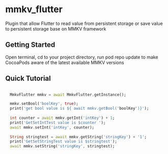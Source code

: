 # mmkv_flutter

Plugin that allow Flutter to read  value from persistent storage or save value to persistent storage base on MMKV framework

## Getting Started

Open terminal, cd to your project directory, run pod repo update to make CocoaPods aware of the latest available MMKV versions

## Quick Tutorial

```dart

  MmkvFlutter mmkv = await MmkvFlutter.getInstance();

  mmkv.setBool('boolKey', true);
  print('get bool value is ${ await mmkv.getBool('boolKey')}');
  
  int counter = await mmkv.getInt('intKey') + 1;
  print('GetSetIntTest value is $counter ');
  await mmkv.setInt('intKey', counter);
  
  String stringtest = await mmkv.getString('stringKey') + '1';
  print('GetSetStringTest value is $stringtest');
  await mmkv.setString('stringKey', stringtest);

```